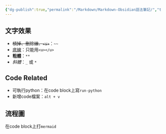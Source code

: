 ```yaml
---
{"dg-publish":true,"permalink":"/Markdown/Markdown-Obsidian語法筆記/","title":"Markdown 語法筆記 in Obsidian","noteIcon":"1","created":"2024-09-01T20:47:29.000+08:00","updated":"2024-09-06T00:21:33.000+08:00"}
---
```


## 文字效果

- ~~槓掉、刪除線、`<s>`~~：`~~`
- <u>底線</u>：只能用`<u></u>`
- **粗體**：`**`
- _斜體_：`_` 或 `*`

## Code Related

- 可執行python：在code block上寫`run-python`
- 新增code檔案：`alt + v`

## 流程圖

在code block上打`mermaid`
